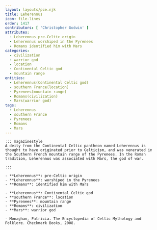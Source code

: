 ```yaml
---
layout: layouts/pce.njk
title: Leherennus
icon: file-lines
order: 1417
contributors: [ 'Christopher Godwin' ]
attributes:
  - Leherennus pre-Celtic origin
  - Leherennus worshiped in the Pyrenees
  - Romans identified him with Mars
categories:
  - civilization
  - warrior god
  - location
  - Continental Celtic god
  - mountain range
entities:
  - Leherennus(Continental Celtic god)
  - southern France(location)
  - Pyrenees(mountain range)
  - Romans(civilization)
  - Mars(warrior god)
tags:
  - Leherennus
  - southern France
  - Pyrenees
  - Romans
  - Mars
---
```

``` tab [group1:Info]
::: magazinestyle
A deity from the Continental Celtic pantheon named Leherennus is thought to have originated prior to Celticism, and was venerated in the Southern French mountain range of the Pyrenees. In the Roman tradition, Leherennus was associated with Mars, the god of war.

:::
```
``` tab [group1:Attributes]
- **Leherennus**: pre-Celtic origin
- **Leherennus**: worshiped in the Pyrenees
- **Romans**: identified him with Mars
```
``` tab [group1:Entities]
- **Leherennus**: Continental Celtic god
- **southern France**: location
- **Pyrenees**: mountain range
- **Romans**: civilization
- **Mars**: warrior god
```
``` tab [group1:Sources]
- Monaghan, Patricia. The Encyclopedia of Celtic Mythology and Folklore. Checkmark Books, 2008.
```
